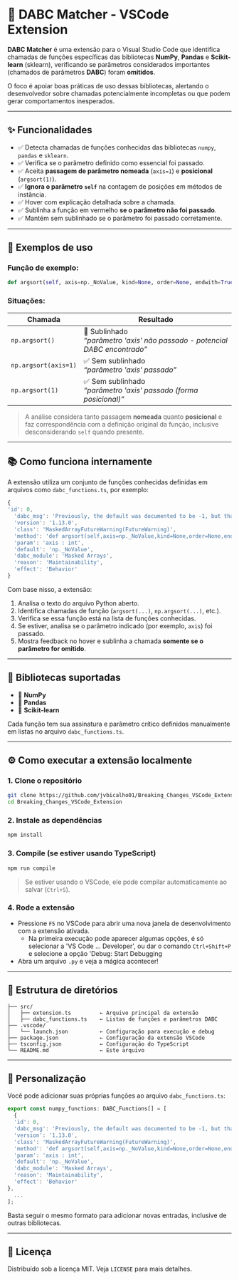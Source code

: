 
# 🧩 DABC Matcher - VSCode Extension

**DABC Matcher** é uma extensão para o Visual Studio Code que identifica chamadas de funções específicas das bibliotecas **NumPy**, **Pandas** e **Scikit-learn** (sklearn), verificando se parâmetros considerados importantes (chamados de parâmetros **DABC**) foram **omitidos**.

O foco é apoiar boas práticas de uso dessas bibliotecas, alertando o desenvolvedor sobre chamadas potencialmente incompletas ou que podem gerar comportamentos inesperados.

---

## ✨ Funcionalidades

- ✅ Detecta chamadas de funções conhecidas das bibliotecas `numpy`, `pandas` e `sklearn`.
- ✅ Verifica se o parâmetro definido como essencial foi passado.
- ✅ Aceita **passagem de parâmetro nomeada** (`axis=1`) e **posicional** (`argsort(1)`).
- ✅ **Ignora o parâmetro `self`** na contagem de posições em métodos de instância.
- ✅ Hover com explicação detalhada sobre a chamada.
- ✅ Sublinha a função em vermelho **se o parâmetro não foi passado**.
- ✅ Mantém sem sublinhado se o parâmetro foi passado corretamente.

---

## 📌 Exemplos de uso

### Função de exemplo:

```python
def argsort(self, axis=np._NoValue, kind=None, order=None, endwith=True, fill_value=None)
```

### Situações:

| Chamada                     | Resultado                                                                 |
|----------------------------|---------------------------------------------------------------------------|
| `np.argsort()`             | 🔴 Sublinhado <br> *“parâmetro 'axis' não passado - potencial DABC encontrado”* |
| `np.argsort(axis=1)`       | ✅ Sem sublinhado <br> *“parâmetro 'axis' passado”*                         |
| `np.argsort(1)`            | ✅ Sem sublinhado <br> *“parâmetro 'axis' passado (forma posicional)”*      |

> A análise considera tanto passagem **nomeada** quanto **posicional** e faz correspondência com a definição original da função, inclusive desconsiderando `self` quando presente.

---

## 📚 Como funciona internamente

A extensão utiliza um conjunto de funções conhecidas definidas em arquivos como `dabc_functions.ts`, por exemplo:

```ts
{
'id': 0,
  'dabc_msg': 'Previously, the default was documented to be -1, but that was in error. At some future date, the default will change to -1, as originally intended. Until then, the axis should be given explicitly when ``arr.ndim > 1``, to avoid a FutureWarning.',
  'version': '1.13.0',
  'class': 'MaskedArrayFutureWarning(FutureWarning)',
  'method': 'def argsort(self,axis=np._NoValue,kind=None,order=None,endwith=True,fill_value=None)',
  'param': 'axis : int',
  'default': 'np._NoValue',
  'dabc_module': 'Masked Arrays',
  'reason': 'Maintainability',
  'effect': 'Behavior'
}
```

Com base nisso, a extensão:

1. Analisa o texto do arquivo Python aberto.
2. Identifica chamadas de função (`argsort(...)`, `np.argsort(...)`, etc.).
3. Verifica se essa função está na lista de funções conhecidas.
4. Se estiver, analisa se o parâmetro indicado (por exemplo, `axis`) foi passado.
5. Mostra feedback no hover e sublinha a chamada **somente se o parâmetro for omitido**.

---

## 🧪 Bibliotecas suportadas

- 📘 **NumPy**
- 📗 **Pandas**
- 📙 **Scikit-learn**

Cada função tem sua assinatura e parâmetro crítico definidos manualmente em listas no arquivo `dabc_functions.ts`.

---

## ⚙️ Como executar a extensão localmente

### 1. Clone o repositório

```bash
git clone https://github.com/jvbicalho01/Breaking_Changes_VSCode_Extension
cd Breaking_Changes_VSCode_Extension
```

### 2. Instale as dependências

```bash
npm install
```

### 3. Compile (se estiver usando TypeScript)

```bash
npm run compile
```

> Se estiver usando o VSCode, ele pode compilar automaticamente ao salvar (`Ctrl+S`).

### 4. Rode a extensão

- Pressione `F5` no VSCode para abrir uma nova janela de desenvolvimento com a extensão ativada.
    - Na primeira execução pode aparecer algumas opções, é só selecionar a 'VS Code ... Developer', ou dar o comando `Ctrl+Shift+P` e selecione a opção 'Debug: Start Debugging
- Abra um arquivo `.py` e veja a mágica acontecer!

---

## 🧩 Estrutura de diretórios

```
├── src/
│   ├── extension.ts         ← Arquivo principal da extensão
│   ├── dabc_functions.ts    ← Listas de funções e parâmetros DABC
├── .vscode/
│   └── launch.json          ← Configuração para execução e debug
├── package.json             ← Configuração da extensão VSCode
├── tsconfig.json            ← Configuração do TypeScript
└── README.md                ← Este arquivo
```

---

## 🔧 Personalização

Você pode adicionar suas próprias funções ao arquivo `dabc_functions.ts`:

```ts
export const numpy_functions: DABC_Functions[] = [
  {
  'id': 0,
  'dabc_msg': 'Previously, the default was documented to be -1, but that was in error. At some future date, the default will change to -1, as originally intended. Until then, the axis should be given explicitly when ``arr.ndim > 1``, to avoid a FutureWarning.',
  'version': '1.13.0',
  'class': 'MaskedArrayFutureWarning(FutureWarning)',
  'method': 'def argsort(self,axis=np._NoValue,kind=None,order=None,endwith=True,fill_value=None)',
  'param': 'axis : int',
  'default': 'np._NoValue',
  'dabc_module': 'Masked Arrays',
  'reason': 'Maintainability',
  'effect': 'Behavior'
},
  ...
];
```

Basta seguir o mesmo formato para adicionar novas entradas, inclusive de outras bibliotecas.

---


## 📄 Licença

Distribuído sob a licença MIT. Veja `LICENSE` para mais detalhes.


